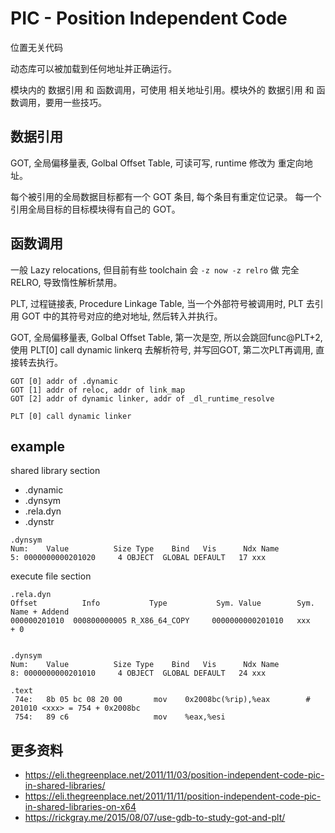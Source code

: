 # PIC - Position Independent Code

位置无关代码

动态库可以被加载到任何地址并正确运行。

模块内的 数据引用 和 函数调用，可使用 相关地址引用。模块外的 数据引用 和 函数调用，要用一些技巧。

## 数据引用

GOT, 全局偏移量表, Golbal Offset Table, 可读可写, runtime 修改为 重定向地址。

每个被引用的全局数据目标都有一个 GOT 条目, 每个条目有重定位记录。
每一个引用全局目标的目标模块得有自己的 GOT。

## 函数调用

一般 Lazy relocations, 但目前有些 toolchain 会 `-z now -z relro` 做 完全RELRO, 导致惰性解析禁用。

PLT, 过程链接表, Procedure Linkage Table, 当一个外部符号被调用时, PLT 去引用 GOT 中的其符号对应的绝对地址, 然后转入并执行。

GOT, 全局偏移量表, Golbal Offset Table, 第一次是空, 所以会跳回func@PLT+2, 使用 PLT[0] call dynamic linkerq 去解析符号, 并写回GOT, 第二次PLT再调用, 直接转去执行。

```plains
GOT [0] addr of .dynamic
GOT [1] addr of reloc, addr of link_map
GOT [2] addr of dynamic linker, addr of _dl_runtime_resolve

PLT [0] call dynamic linker
```

## example

shared library section

- .dynamic
- .dynsym
- .rela.dyn
- .dynstr

```plain
.dynsym
Num:    Value          Size Type    Bind   Vis      Ndx Name
5: 0000000000201020     4 OBJECT  GLOBAL DEFAULT   17 xxx
```

execute file section

```plain
.rela.dyn
Offset          Info           Type           Sym. Value        Sym. Name + Addend
000000201010  000800000005 R_X86_64_COPY     0000000000201010   xxx       + 0


.dynsym
Num:    Value          Size Type    Bind   Vis      Ndx Name
8: 0000000000201010     4 OBJECT  GLOBAL DEFAULT   24 xxx

.text
 74e:   8b 05 bc 08 20 00       mov    0x2008bc(%rip),%eax        # 201010 <xxx> = 754‬ + 0x2008bc
 754:   89 c6                   mov    %eax,%esi
```

## 更多资料

- <https://eli.thegreenplace.net/2011/11/03/position-independent-code-pic-in-shared-libraries/>
- <https://eli.thegreenplace.net/2011/11/11/position-independent-code-pic-in-shared-libraries-on-x64>
- <https://rickgray.me/2015/08/07/use-gdb-to-study-got-and-plt/>
